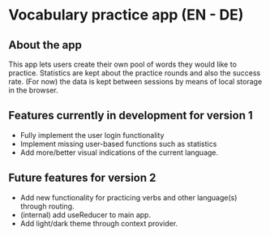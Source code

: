 # Vocabulary practice app (EN - DE)

## About the app

This app lets users create their own pool of words they would like to practice. 
Statistics are kept about the practice rounds and also the success rate.
(For now) the data is kept between sessions by means of local storage in the browser.


## Features currently in development for version 1

- Fully implement the user login functionality
- Implement missing user-based functions such as statistics
- Add more/better visual indications of the current language.

## Future features for version 2

- Add new functionality for practicing verbs and other language(s) through routing.
- (internal) add useReducer to main app.
- Add light/dark theme through context provider.


